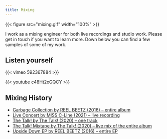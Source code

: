 ```yaml
---
title: Mixing
---
```


{{< figure src="mixing.gif" width="100%" >}}

I work as a mixing engineer for both live recordings and studio work. Please get in touch if you want to learn more. Down below you can find a few samples of some of my work.

## Listen yourself

{{< vimeo 592367884 >}}

{{< youtube c48Ht2xGQCY >}}

## Mixing History

- [Garbage Collection by REEL BEETZ (2016) – entire album](https://www.youtube.com/watch?v=HTTpwXerRP8&list=OLAK5uy_lrvtmDxT3Cfanvi9y85rmNef5hT3dLsLY)
- [Live Concert by MISS C-Line (2021) – live recording](https://vimeo.com/592367884/d9865bced2)
- [The Talk! by The Talk! (2020) – one track](https://www.youtube.com/watch?v=c48Ht2xGQCY)
- [The Talk! Mixtape by The Talk! (2020) – live mix of the entire album](https://album.link/s/3QmPyBBxPL0uvM1W8VbsDd)
- [Upside Down EP by REEL BEETZ (2016) – entire EP](https://www.youtube.com/watch?v=jQxEOg2G0xw&list=OLAK5uy_kDLxq-HpWXCIHQSGdUWiPjPczW3mt8dQg)
